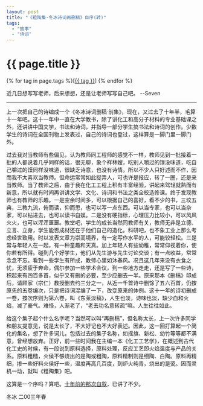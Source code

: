 ```yaml
---
layout: post
title: "《粗陶集·冬冰诗词再删稿》自序(转)"
tags:
  - "故事"
  - "诗词"
---
```


# {{ page.title }}

<div class="tags">
{% for tag in page.tags %}[<a class="tag" href="/tags.html#{{ tag }}">{{ tag }}</a>] {% endfor %}
</div>


近几日想写写老师，后来想想，还是让老师写写自己吧。 --Seven

- - - -

上一次把自己的诗编成一个《冬冰诗词删稿·前集》，现在，又过去了十年半，毛算十一年吧。这十一年中一直在大学教书，除了讲化工和高分子材料的专业基础课之外，还讲讲中国文学，书法和诗词，并指导一部分学生搞书法和诗词的创作。少数学生的诗词在全国刊物上发表过，自己的诗词也登过，这样算是一脚门里一脚门外。

过去我对当教师有些偏见，认为教师同工程师的感觉不一样，教师见到一批接着一批的人都说着几乎同样的话，很无聊，象个祥林嫂，吃别人嚼过的馍没味道，吃自己嚼过的馍同样没味道，很缺乏诗意，也没有诗情。所以不少人只好述而不作，因而我不太喜欢当教师。但命运常常如此捉弄人，可也许是报应，转了一圈，还是来当教师。当了教师之后，由于我在化工工程上积有丰富经验，讲起来驾轻就熟而有新意，所以就有时间再讲讲文学、文化、诗词和书法之类全校选修课。终于发现教师也有教师的乐趣。一是空余时间多，可以根据自己的喜好，看不少的书，三坟五典，三教九流，俯而读，仰而思，也可以写一点东西。可以当专家，也可以当杂家，可以钻进去，也可以读书自娱。二是没有硬指标，心理压力比较小，可以风风火火，也可以浑浑噩噩。教堂吧，学生的成长当然同教师有关，教师无非是立德、立言、立身，学生能否成材还在于他们自己的造化。科研吧，也不象工业上那么考虑经世致用。时以发表文章为崇高境界，有一定写作水平的人，可能较轻松。三是常与年轻人在一起，有一种童趣和天真。加上年轻人有些幼稚，常常仰视着你，使你若有所得。碰到几个好学生，他们从先生游与先生讨论交谈；有一点收益，常常念念不忘。看到一些学生有所成，教师心里如沐春风。况且这几年来没有衣食之忧，无须疲于奔命，偶尔参加一些学术会议，到一些地方走走，还是写了一些诗，积起来有四百多首，似乎又有删的必要，至少应删去一半。原来那本《删稿》印成后，请顾家（宗仁）教授删去约三分之一，从近一千首诗中删馀了五六百首，仍按原先的五卷编次，只是把诗词混编了一下，改变原来的体例。这十一年的诗初删成一卷，按次序则为第六卷，叫《东莱淡稿》，人生也淡，诗味也淡，缺少血和火焰，减了豪气。难怪，人渐老了，“老去功名意转疏”嘛。人生往往如此。

给这个集子起个什么名字呢？当然可以叫“再删稿”，但名称太长，上一次许多同学和朋友提意见，说是太长了，不大好记也不大好表述。因此，这一回打算起一个简化的集名，想了许多词儿，包括过去的集子名称，如摇旗、新松、幼竹等等都不满意，曾经想放弃。正好，前一些时间我在主编一本《化工工艺学》，在概述到古代化工史的时候，有一段说到原料选择，原料处理，反应工艺即火焰温度与产品的关系。原料粗糙，火侯不够烧出的是陶或粗陶，原料精制则是细陶、白陶。原料再精细，掺一些好料火侯好一些，温度再高几百度，到炉火纯青，烧出的是瓷。因而灵机一动，就叫《粗陶集》吧。

这算是一个序吗？算吧。[十年前的那次自叙](/past/2010/1/5/dong-bing-shi-ci-shan-gao-qian-ji-zi-xu-zhuan/)，已讲了不少。

冬冰
二00三年春
